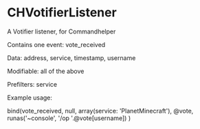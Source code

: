 CHVotifierListener
==================

A Votifier listener, for Commandhelper

Contains one event: vote_received

Data: address, service, timestamp, username

Modifiable: all of the above

Prefilters: service

Example usage:

bind(vote_received, null, array(service: 'PlanetMinecraft'), @vote,
  runas('~console', '/op '.@vote[username])
)
